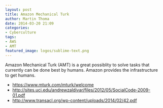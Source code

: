 ```yaml
---
layout: post
title: Amazon Mechanical Turk
author: Martin Thoma
date: 2014-03-20 21:09
categories:
- Cyberculture
tags:
- AWS
- AMT
featured_image: logos/sublime-text.png
---
```


Amazon Mechanical Turk (AMT) is a great possiblity to solve tasks that currently
can be done best by humans. Amazon provides the infrastructure to get humans.

* https://www.mturk.com/mturk/welcome
* http://sites.uci.edu/andrewzaldivar/files/2012/05/SocialCode-2009-01.pdf
* http://www.transacl.org/wp-content/uploads/2014/02/42.pdf
